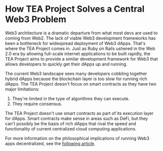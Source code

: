 # How TEA Project Solves a Central Web3 Problem

Web3 architecture is a dramatic departure from what most devs are used to coming from Web2. The lack of viable Web3 development frameworks has been a bottleneck for widespread deployment of Web3 dApps. That's where the TEA Project comes in. Just as Ruby on Rails ushered in the Web 2.0 era by allowing full-scale internet applications to be built rapidly, the TEA Project aims to provide a similar development framework for Web3 that allows developers to quickly get their dApps up and running.

The current Web3 landscape sees many developers cobbling together hybrid dApps because the blockchain layer is too slow for running rich dApps. The TEA Project doesn't focus on smart contracts as they have two major limitations: 

1. They're limited in the type of algorithms they can execute.
1. They require consensus. 

The TEA Project doesn't use smart contracts as part of its execution layer for dApps. Smart contracts make sense in areas such as DeFi, but they can't possibly be the basis of rich dApps that rival the speed and functionality of current centralized cloud computing applications.

For more information on the philosophical implications of running Web3 apps decentralized, see the [following article](../_z_z_appendix/What_makes_a_Web3_application.md).

